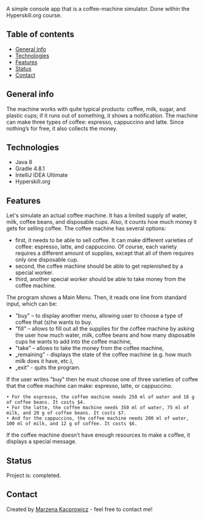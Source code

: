 A simple console app that is a coffee-machine simulator. Done within the Hyperskill.org course.

## Table of contents
* [General info](#general-info)
* [Technologies](#technologies)
* [Features](#features)
* [Status](#status)
* [Contact](#contact)

## General info
The machine works with quite typical products: coffee, milk, sugar, and plastic cups; if it runs out of something, it shows a notification. The machine can make three types of coffee: espresso, cappuccino and latte. Since nothing’s for free, it also collects the money.

## Technologies
* Java 8
* Gradle 4.8.1
* IntelliJ IDEA Ultimate
* Hyperskill.org

## Features
Let's simulate an actual coffee machine. It has a limited supply of water, milk, coffee beans, and disposable cups. Also, it counts how much money it gets for selling coffee. 
The coffee machine has several options: 
* first, it needs to be able to sell coffee. It can make different varieties of coffee: espresso, latte, and cappuccino. Of course, each variety requires a different amount of supplies, except that all of them requires only one disposable cup.
* second, the coffee machine should be able to get replenished by a special worker.
* third, another special worker should be able to take money from the coffee machine.

The program shows a Main Menu. Then, it reads one line from standard input, which can be:
* "buy" – to display another menu, allowing user to choose a type of coffee that (s)he wants to buy.
* "fill" – allows to  fill out all the supplies for the coffee machine by asking the user how much water, milk, coffee beans and how many disposable cups he wants to add into the coffee machine,
* "take" – allows to take the money from the coffee machine,
* „remaining” - displays the state of the coffee machine (e.g. how much milk does it have, etc.),
* „exit” - quits the program.

If the user writes "buy" then he must choose one of three varieties of coffee that the coffee machine can make: espresso, latte, or cappuccino.

    • For the espresso, the coffee machine needs 250 ml of water and 16 g of coffee beans. It costs $4. 
    • For the latte, the coffee machine needs 350 ml of water, 75 ml of milk, and 20 g of coffee beans. It costs $7. 
    • And for the cappuccino, the coffee machine needs 200 ml of water, 100 ml of milk, and 12 g of coffee. It costs $6. 

If the coffee machine doesn’t have enough resources to make a coffee, it displays a special message.

## Status
Project is: completed.

## Contact
Created by [Marzena Kacprowicz](http://zrobtowinternecie.pl/) - feel free to contact me!
